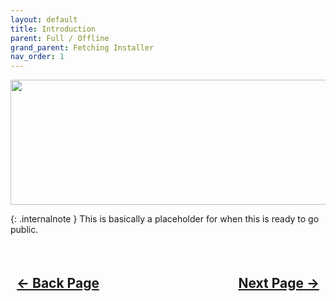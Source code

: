 ```yaml
---
layout: default
title: Introduction
parent: Full / Offline
grand_parent: Fetching Installer
nav_order: 1
---
```


<style>
  .navigation-container {
    display: flex;
    justify-content: space-between;
    align-items: center;
    width: 100%;
  }
  
  .nav-button {
    margin: 10px;
  }

</style>

<p align="center">
  <img width="650" height="200" src="../../../../assets/Headers/Header-Introduction.png">
</p>

{: .internalnote }
This is basically a placeholder for when this is ready to go public.

<h2 align="center">
  <br>
  <div class="navigation-container">
    <a class="nav-button" href="../index">&larr; Back Page</a>
    <a class="nav-button" href="">Next Page &rarr;</a>
  </div>
  <br>
</h2>
